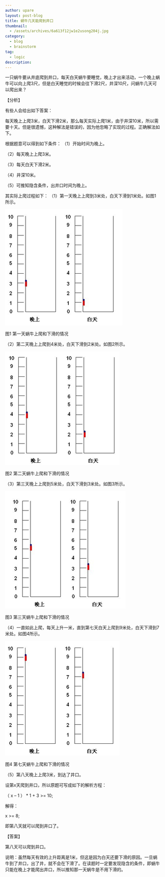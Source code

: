 ```yaml
---
author: upare
layout: post-blog
title: 蜗牛几天能爬到井口
thumbnail:
  - /assets/archives/6a613f12jw1e2usong204j.jpg
category:
  - blog
  - brainstorm
tag:
  - logic
description: 
---
```

一只蜗牛要从井底爬到井口，每天白天蜗牛要睡觉，晚上才出来活动，一个晚上蜗牛可以向上爬3尺，但是白天睡觉的时候会往下滑2尺，井深10尺，问蜗牛几天可以爬出来？

【分析】

有些人会给出如下答案：

每天晚上上爬3米，白天下滑2米，那么每天实际上爬1米，由于井深10米，所以需要十天。但是很遗憾，这种解法是错误的，因为他忽略了实现的过程。正确解法如下。

根据题意可以得到如下条件： （1）开始时间为晚上。

（2）每天晚上上爬3米。

（3）每天白天下滑2米。

（4）井深10米。

（5）可推知隐含条件，出井口时间为晚上。

其实际上爬过程如下： （1）第一天晚上上爬到3米处，白天下滑到1米处。如图1所示。

![](/assets/archives/6a613f12jw1e2usong204j.jpg)

图1 第一天蜗牛上爬和下滑的情况

（2）第二天晚上上爬到4米处，白天下滑到2米处。如图2所示。

![](/assets/archives/6a613f12jw1e2usonw3n8j.jpg)

图2 第二天蜗牛上爬和下滑的情况

（3）第三天晚上上爬到5米处，白天下滑到3米处。如图3所示。

![](/assets/archives/6a613f12jw1e2usoofzplj.jpg)

图3 第三天蜗牛上爬和下滑的情况

（4）一直如此上爬，每天上升一米，直到第七天白天上爬到9米处，白天下滑到7米处。如图4所示。

![](/assets/archives/6a613f12jw1e2usoouspjj.jpg)

图4 第七天蜗牛上爬和下滑的情况

（5）第八天晚上上爬3米，到达了井口。

设第x天爬到井口，所以原题可写成如下的解析方程：

（ x – 1 ） \* 1 + 3 &gt;= 10;

解得：

x &gt;= 8;

即第八天就可以爬到井口了。

【答案】

第八天可以爬到井口。

说明：虽然每天有效的上升距离是1米，但这是因为白天还要下滑的原因。一旦蜗牛到了井口，出了井，就不会在下滑了。在读题时一定要发现隐含的条件，即蜗牛只能在晚上才能爬出井口，所以推知那一天蜗牛是不用下滑的。